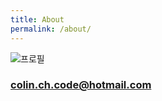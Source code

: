 ```yaml
---
title: About
permalink: /about/
---
```


![프로필](images/2018-03-28-1.PNG)

### colin.ch.code@hotmail.com
